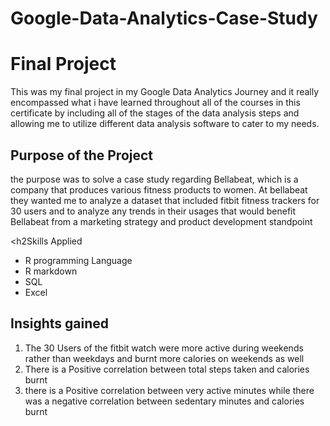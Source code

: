 # Google-Data-Analytics-Case-Study
<h1>Final Project</h1>
This was my final project in my Google Data Analytics Journey and it really encompassed what i have learned throughout all of the courses in this certificate by including
all of the stages of the data analysis steps and allowing me to utilize different data analysis software to cater to my needs.<br>

<h2>Purpose of the Project</h2>
the purpose was to solve a case study regarding Bellabeat, which is a company that produces various fitness products to women. At bellabeat they wanted me to analyze a dataset 
that included fitbit fitness trackers for 30 users and to analyze any trends in their usages that would benefit Bellabeat from a marketing strategy and product development standpoint<br>

<h2Skills Applied</h2>
<ul>
  <li>R programming Language</li>
  <li>R markdown</li>
  <li>SQL</li>
  <li>Excel</li>
</ul>

<h2>Insights gained</h2>
<ol>
 <li>The 30 Users of the fitbit watch were more active during weekends rather than weekdays and burnt more
calories on weekends as well</li> 
<li>There is a Positive correlation between total steps taken and calories burnt</li>
<li>there is a Positive correlation between very active minutes while there was a negative correlation between
sedentary minutes and calories burnt</li>
</ol>



